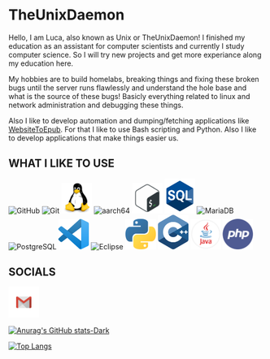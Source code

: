 # TheUnixDaemon

Hello, I am Luca, also known as Unix or TheUnixDaemon!
I finished my education as an assistant for computer scientists and currently I study computer science. So I will try new projects and get more experiance along my education here.

My hobbies are to build homelabs, breaking things and fixing these broken bugs until the server runs flawlessly and understand the hole base and what is the source of these bugs! Basicly everything related to linux and network administration and debugging these things.

Also I like to develop automation and dumping/fetching applications like [WebsiteToEpub](https://github.com/TheUnixDemon/WebnovelToEpub). For that I like to use Bash scripting and Python. Also I like to develop applications that make things easier us.

## **WHAT I LIKE TO USE** <br>
<p>
    <img src="https://cdn.jsdelivr.net/gh/devicons/devicon@latest/icons/github/github-original-wordmark.svg" alt="GitHub" width=60>
    <img src="https://cdn.jsdelivr.net/gh/devicons/devicon@latest/icons/git/git-original.svg" alt="Git" width=60 />
    <img src="img/linux-original.svg" alt="Linux" width=60 />
    <img src="https://cdn.jsdelivr.net/gh/devicons/devicon@latest/icons/aarch64/aarch64-original.svg" alt="aarch64" width=60 />
    <img src="img/shell.png" alt="Bash Shell/Script" width=60 />
    <img src="img/sql.png" alt="SQL" width=60 />
    <img src="https://cdn.jsdelivr.net/gh/devicons/devicon@latest/icons/mariadb/mariadb-original-wordmark.svg" alt="MariaDB" width=60 /> <br />
    <img src="https://cdn.jsdelivr.net/gh/devicons/devicon@latest/icons/postgresql/postgresql-original-wordmark.svg" alt="PostgreSQL" width=60 />
    <img src="img/vs_code.png" alt="VS Code" width=60 />
    <img src="https://cdn.jsdelivr.net/gh/devicons/devicon@latest/icons/eclipse/eclipse-original.svg" alt="Eclipse" width=60 />
    <img src="img/python-logo.png" alt="Python" width=60 />
    <img src="img/c-logo.png" alt="C++" width=60 />
    <img src="img/java.png" alt=Java width=60 />
    <img src="img/php.png" alt="PHP" width=60 />
</p>

## **SOCIALS** <br>
<a href="mailto:theunixdaemon@gmail.com"><img src="img/Gmail.png" alt="Email" width="60" /></a>

[![Anurag's GitHub stats-Dark](https://github-readme-stats.vercel.app/api?username=TheUnixDemon&show_icons=true&theme=dark#gh-dark-mode-only)](https://github.com/anuraghazra/github-readme-stats#gh-dark-mode-only)

[![Top Langs](https://github-readme-stats.vercel.app/api/top-langs/?username=TheUnixDemon&layout=compact&theme=dark)](https://github.com/anuraghazra/github-readme-stats)

<!-- https://brandslogos.com/ -->
